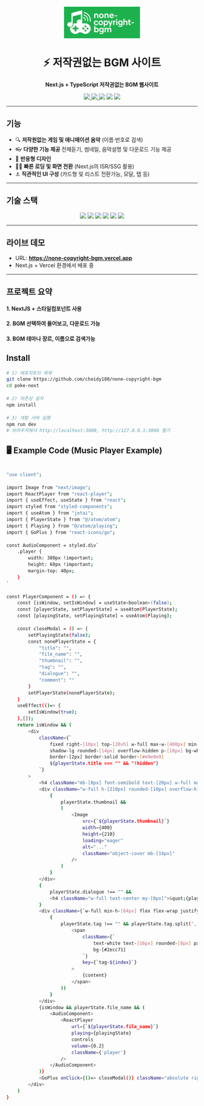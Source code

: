 <!-- BANNER -->
<p align="center">
  <img src="./public/none-copy.jpg" alt="None Copy Banner" width="200px" />
</p>

<h1 align="center">⚡ 저작권없는 BGM 사이트</h1>
<p align="center">
  <b>Next.js + TypeScript 저작권없는 BGM 웹사이트</b>
</p>

<p align="center">
  <a href="https://poke-next-amber.vercel.app">
    <img src="https://img.shields.io/badge/Live-Demo-blue?logo=vercel&logoColor=white" />
  </a>
  <a href="https://github.com/choidy180/poke-next">
    <img src="https://img.shields.io/github/stars/choidy180/poke-next?style=social" />
  </a>
  <img src="https://img.shields.io/github/license/choidy180/poke-next?color=brightgreen" />
  <img src="https://img.shields.io/badge/PRs-welcome-yellow?logo=github" />
  <img src="https://img.shields.io/badge/Made%20with-❤️-ff69b4" />
</p>

---

##  기능
- 🔍 **저작원없는 게임 및 애니매이션 음악** (이름·번호로 검색)
- 👓 **다양한 기능 제공** 전체듣기, 썸네일, 음악설명 및 다운로드 기능 제공
- 🎨 **반응형 디자인**
- 🏃‍♂️ **빠른 로딩 및 화면 전환** (Next.js의 ISR/SSG 활용)
- ⚓ **직관적인 UI 구성** (카드형 및 리스트 전환가능, 모달, 탭 등)

---

##  기술 스택
<p align="center">
  <img src="https://img.shields.io/badge/Next.js-000?logo=next.js" />
  <img src="https://img.shields.io/badge/TypeScript-3178C6?logo=typescript&logoColor=fff" />
  <img src="https://img.shields.io/badge/React-61DAFB?logo=react&logoColor=000" />
  <img src="https://img.shields.io/badge/API-PokeAPI-059CFA?logo=api" />
  <img src="https://img.shields.io/badge/CSS Modules-000?logo=css3&logoColor=fff" />
  <img src="https://img.shields.io/badge/Vercel-000?logo=vercel&logoColor=fff" />
</p>

---

##  라이브 데모
-  URL: **https://none-copyright-bgm.vercel.app**
-  Next.js + Vercel 환경에서 배포 중

---

##  프로젝트 요약
#### 1. NextJS + 스타일컴포넌트 사용
#### 2. BGM 선택하여 들어보고, 다운로드 가능
#### 3. BGM 테마나 장르, 이름으로 검색가능


##  Install
```bash
# 1) 레포지토리 복제
git clone https://github.com/choidy180/none-copyright-bgm
cd poke-next

# 2) 의존성 설치
npm install

# 3) 개발 서버 실행
npm run dev
# 브라우저에서 http://localhost:3000, http://127.0.0.1:3000 열기
```

## 🖥️ Example Code (Music Player Example)
```bash

"use client";

import Image from "next/image";
import ReactPlayer from "react-player";
import { useEffect, useState } from "react";
import styled from "styled-components";
import { useAtom } from "jotai";
import { PlayerState } from "@/atom/atom";
import { Playing } from "@/atom/playing";
import { GoPlus } from "react-icons/go";

const AudioComponent = styled.div`
    .player {
        width: 380px !important;
        height: 60px !important;
        margin-top: 40px;
    }
`

const PlayerComponent = () => {
    const [isWindow, setIsWindow] = useState<boolean>(false);
    const [playerState, setPlayerState] = useAtom(PlayerState);
    const [playingState, setPlayingState] = useAtom(Playing);

    const closeModal = () => {
        setPlayingState(false);
        const nonePlayerState = {
            "title": "",
            "file_name": "",
            "thumbnail": "",
            "tag": "",
            "dialogue": "",
            "comment": ""
        }
        setPlayerState(nonePlayerState);
    }
    useEffect(()=> {
        setIsWindow(true);
    },[]);
    return isWindow && (
        <div 
            className={`
                fixed right-[10px] top-[20vh] w-full max-w-[400px] min-h-[100px] flex flex-col justify-start items-start 
                shadow-lg rounded-[14px] overflow-hidden p-[10px] bg-white
                border-[2px] border-solid border-[#e9e9e9]
                ${playerState.title === "" && "!hidden"}
            `}
        >
            <h4 className="mb-[8px] font-semibold text-[20px] w-full max-w-[calc(100%-40px)]">{playerState.title}</h4>
            <div className="w-full h-[210px] rounded-[10px] overflow-hidden flex justify-center items-center">
                {
                    playerState.thumbnail && 
                    (
                        <Image
                            src={`${playerState.thumbnail}`}
                            width={400}
                            height={210}
                            loading="eager"
                            alt="..."
                            className="object-cover mb-[14px]"
                        />
                    )
                }
            </div>
            {
                playerState.dialogue !== "" &&
                <h4 className="w-full text-center my-[8px]">&quot;{playerState.dialogue}&quot;</h4>
            }
            <div className={`w-full min-h-[64px] flex flex-wrap justify-start items-start mt-[10px] gap-[8px]`}>
                {
                    playerState.tag !== "" && playerState.tag.split(',').map((content:string, index:number) => (
                        <span 
                            className={`
                                text-white text-[16px] rounded-[8px] px-[10px] py-[2px]
                                bg-[#2ecc71]
                            `} 
                            key={`tag-${index}`}
                        >
                            {content}
                        </span>
                    ))
                }
            </div>
            {isWindow && playerState.file_name && (
                <AudioComponent>
                    <ReactPlayer 
                        url={`${playerState.file_name}`} 
                        playing={playingState} 
                        controls
                        volume={0.2}
                        className={'player'}
                    />
                </AudioComponent>
            )}
            <GoPlus onClick={()=> closeModal()} className="absolute right-[6px] top-[6px] rotate-45 text-[34px] cursor-pointer" />
        </div>
    )
}
```
